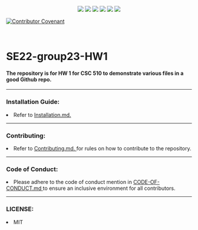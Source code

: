 <p style="text-align:center;">

<img src="https://img.shields.io/github/languages/code-size/VSangarya/SE22-group23-HW1">

<img src="https://img.shields.io/github/downloads/VSangarya/SE22-group23-HW1/total">

<img src="https://img.shields.io/github/license/VSangarya/SE22-group23-HW1">

<img src="https://img.shields.io/github/commit-activity/m/VSangarya/SE22-group23-HW1?style=flat-square">


<img src="https://img.shields.io/github/forks/VSangarya/SE22-group23-HW1?style=social">

<img src="https://github.com/VSangarya/SE22-group23-HW1/actions/workflows/simple_build.yml/badge.svg">

[![Contributor Covenant](https://img.shields.io/badge/Contributor%20Covenant-2.1-4baaaa.svg)](code_of_conduct.md)

<br>

# SE22-group23-HW1

</p>
<p>

#### The repository is for HW 1 for CSC 510 to demonstrate various files in a good Github repo. 

<hr>
</p>

### Installation Guide:

<li> Refer to <a href="INSTALLATION.md"> Installation.md. </a>
</p>
<hr>

### Contributing:
<li> Refer to <a href="CONTRIBUTING.md"> Contributing.md. </a> for rules on how to contribute to the repository.

<hr>

### Code of Conduct:

<li> Please adhere to the code of conduct mention in <a href="CODE-OF-CONDUCT.md"> CODE-OF-CONDUCT.md </a> to ensure an inclusive environment for all contributors.

<hr>

### LICENSE:

<li> MIT
